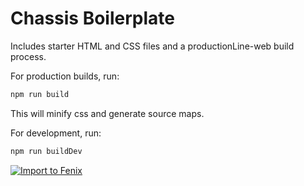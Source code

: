 # Chassis Boilerplate
Includes starter HTML and CSS files and a productionLine-web build process.

For production builds, run:
```sh
npm run build
```

This will minify css and generate source maps.

For development, run:
```sh
npm run buildDev
```

[![Import to Fenix](https://cdn.author.io/fenix/smallbadge.svg)](https://goo.gl/R2tQTH)
